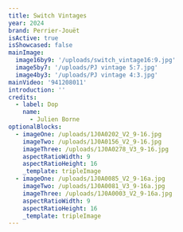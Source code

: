 ```yaml
---
title: Switch Vintages
year: 2024
brand: Perrier-Jouët
isActive: true
isShowcased: false
mainImage:
  image16by9: '/uploads/switch_vintage16:9.jpg'
  image5by7: '/uploads/PJ vintage 5:7.jpg'
  image4by3: '/uploads/PJ vintage 4:3.jpg'
mainVideo: '941208011'
introduction: ''
credits:
  - label: Dop
    name:
      - Julien Borne
optionalBlocks:
  - imageOne: /uploads/1J0A0202_V2_9-16.jpg
    imageTwo: /uploads/1J0A0156_V2_9-16.jpg
    imageThree: /uploads/1J0A0278_V3_9-16.jpg
    aspectRatioWidth: 9
    aspectRatioHeight: 16
    _template: tripleImage
  - imageOne: /uploads/1J0A0085_V2_9-16a.jpg
    imageTwo: /uploads/1J0A0081_V3_9-16a.jpg
    imageThree: /uploads/1J0A0003_V2_9-16a.jpg
    aspectRatioWidth: 9
    aspectRatioHeight: 16
    _template: tripleImage
---
```


